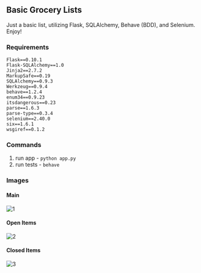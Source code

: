 ## Basic Grocery Lists

Just a basic list, utilizing Flask, SQLAlchemy, Behave (BDD), and Selenium. Enjoy!

### Requirements

```
Flask==0.10.1
Flask-SQLAlchemy==1.0
Jinja2==2.7.2
MarkupSafe==0.19
SQLAlchemy==0.9.3
Werkzeug==0.9.4
behave==1.2.4
enum34==0.9.23
itsdangerous==0.23
parse==1.6.3
parse-type==0.3.4
selenium==2.40.0
six==1.6.1
wsgiref==0.1.2
```

### Commands

1. run app - `python app.py`
2. run tests - `behave`

### Images

#### Main

![1](https://raw.githubusercontent.com/mjhea0/thinkful-mentor/master/flask-checklist/list_1.png)

#### Open Items

![2](https://raw.githubusercontent.com/mjhea0/thinkful-mentor/master/flask-checklist/list_2.png)

#### Closed Items

![3](https://raw.githubusercontent.com/mjhea0/thinkful-mentor/master/flask-checklist/list_3.png)
